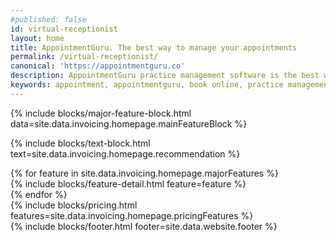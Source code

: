 ```yaml
---
#published: false
id: virtual-receptionist
layout: home
title: AppointmentGuru. The best way to manage your appointments
permalink: /virtual-receptionist/
canonical: 'https://appointmentguru.co'
description: AppointmentGuru practice management software is the best way to manage your appointments and your business
keywords: appointment, appointmentguru, book online, practice management, schedule, calendar, invoicing, administration, physio, biokinetics
---
```


{% include blocks/major-feature-block.html data=site.data.invoicing.homepage.mainFeatureBlock %}

{% include blocks/text-block.html text=site.data.invoicing.homepage.recommendation %}
<div id='product'></div>
{% for feature in site.data.invoicing.homepage.majorFeatures %}
<div class='{% cycle 'light', 'dark' %}' >
{% include blocks/feature-detail.html feature=feature %}
</div>
{% endfor %}

<div id='pricing'></div>
<div class='block' style='padding:0px;' >
{% include blocks/pricing.html features=site.data.invoicing.homepage.pricingFeatures %}
</div>
<!--
<div class='clearfix dark' style='margin-bottom: 80px;' ></div>
 -->
{% include blocks/footer.html footer=site.data.website.footer %}
